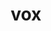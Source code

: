 ---
title: vox
meaning: voice
ch: four
pos: nounthird
genitive: vocis
abbgender: f.
abbgender2: fem.
gender: feminine
declension: third
derivative: vocalize
mt: yes
mt1thru4: yes
ss: yes
ss1: yes
---